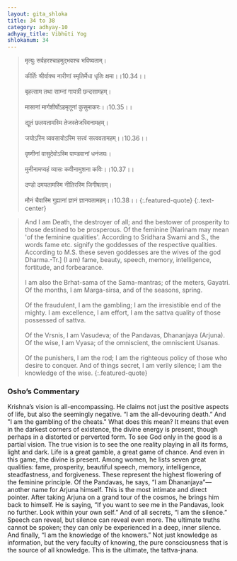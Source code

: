```yaml
---
layout: gita_shloka
title: 34 to 38
category: adhyay-10
adhyay_title: Vibhūti Yog
shlokanum: 34
---
```


> मृत्युः सर्वहरश्चाहमुद्भवश्च भविष्यताम्।<br><br>कीर्तिः श्रीर्वाक्च नारीणां स्मृतिर्मेधा धृतिः क्षमा।।10.34।।<br><br>बृहत्साम तथा साम्नां गायत्री छन्दसामहम्।<br><br>मासानां मार्गशीर्षोऽहमृतूनां कुसुमाकरः।।10.35।।<br><br>द्यूतं छलयतामस्मि तेजस्तेजस्विनामहम्।<br><br>जयोऽस्मि व्यवसायोऽस्मि सत्त्वं सत्त्ववतामहम्।।10.36।।<br><br>वृष्णीनां वासुदेवोऽस्मि पाण्डवानां धनंजयः।<br><br>मुनीनामप्यहं व्यासः कवीनामुशना कविः।।10.37।।<br><br>दण्डो दमयतामस्मि नीतिरस्मि जिगीषताम्।<br><br>मौनं चैवास्मि गुह्यानां ज्ञानं ज्ञानवतामहम्।।10.38।।
{:.featured-quote}
{:.text-center}

> And I am Death, the destroyer of all; and the bestower of prosperity to those destined to be prosperous. Of the feminine [Narinam may mean 'of the feminine qualities'. According to Sridhara Swami and S., the words fame etc. signify the goddesses of the respective qualities. According to M.S. these seven goddesses are the wives of the god Dharma.-Tr.] (I am) fame, beauty, speech, memory, intelligence, fortitude, and forbearance.<br><br>I am also the Brhat-sama of the Sama-mantras; of the meters, Gayatri. Of the months, I am Marga-sirsa, and of the seasons, spring.<br><br>Of the fraudulent, I am the gambling; I am the irresistible end of the mighty. I am excellence, I am effort, I am the sattva quality of those possessed of sattva.<br><br>Of the Vrsnis, I am Vasudeva; of the Pandavas, Dhananjaya (Arjuna). Of the wise, I am Vyasa; of the omniscient, the omniscient Usanas.<br><br>Of the punishers, I am the rod; I am the righteous policy of those who desire to conquer. And of things secret, I am verily silence; I am the knowledge of the wise.
{:.featured-quote}

### Osho’s Commentary
Krishna’s vision is all-encompassing. He claims not just the positive aspects of life, but also the seemingly negative.
“I am the all-devouring death.” And "I am the gambling of the cheats." What does this mean? It means that even in the darkest corners of existence, the divine energy is present, though perhaps in a distorted or perverted form. To see God only in the good is a partial vision. The true vision is to see the one reality playing in all its forms, light and dark. Life is a great gamble, a great game of chance. And even in this game, the divine is present.
Among women, he lists seven great qualities: fame, prosperity, beautiful speech, memory, intelligence, steadfastness, and forgiveness. These represent the highest flowering of the feminine principle.
Of the Pandavas, he says, “I am Dhananjaya”—another name for Arjuna himself. This is the most intimate and direct pointer. After taking Arjuna on a grand tour of the cosmos, he brings him back to himself. He is saying, “If you want to see me in the Pandavas, look no further. Look within your own self.”
And of all secrets, “I am the silence.” Speech can reveal, but silence can reveal even more. The ultimate truths cannot be spoken; they can only be experienced in a deep, inner silence.
And finally, “I am the knowledge of the knowers.” Not just knowledge as information, but the very faculty of knowing, the pure consciousness that is the source of all knowledge. This is the ultimate, the tattva-jnana.

